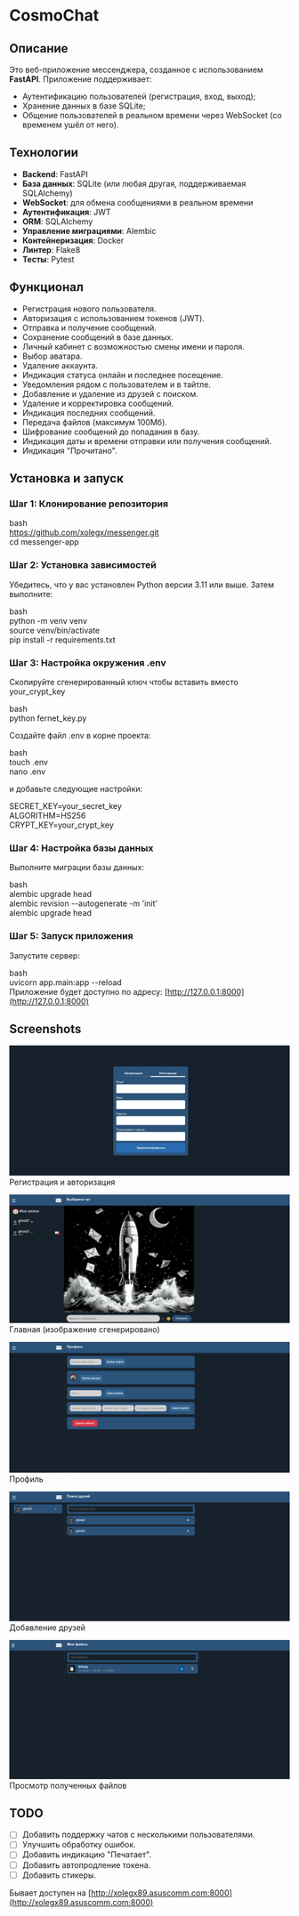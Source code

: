 # CosmoChat

## Описание

Это веб-приложение мессенджера, созданное с использованием **FastAPI**. Приложение поддерживает:
- Аутентификацию пользователей (регистрация, вход, выход);
- Хранение данных в базе SQLite;
- Общение пользователей в реальном времени через WebSocket (со временем ушёл от него).

## Технологии

- **Backend**: FastAPI
- **База данных**: SQLite (или любая другая, поддерживаемая SQLAlchemy)
- **WebSocket**: для обмена сообщениями в реальном времени
- **Аутентификация**: JWT 
- **ORM**: SQLAlchemy
- **Управление миграциями**: Alembic
- **Контейнеризация**: Docker
- **Линтер**: Flake8
- **Тесты**: Pytest

## Функционал

- Регистрация нового пользователя.
- Авторизация с использованием токенов (JWT).
- Отправка и получение сообщений.
- Сохранение сообщений в базе данных.
- Личный кабинет с возможностью смены имени и пароля.
- Выбор аватара.
- Удаление аккаунта.
- Индикация статуса онлайн и последнее посещение.
- Уведомления рядом с пользователем и в тайтле.
- Добавление и удаление из друзей с поиском.
- Удаление и корректировка сообщений.
- Индикация последних сообщений.
- Передача файлов (максимум 100Мб).
- Шифрование сообщений до попадания в базу.
- Индикация даты и времени отправки или получения сообщений.
- Индикация "Прочитано".

## Установка и запуск

### Шаг 1: Клонирование репозитория

bash\
https://github.com/xolegx/messenger.git \
cd messenger-app

### Шаг 2: Установка зависимостей

Убедитесь, что у вас установлен Python версии 3.11 или выше. Затем выполните:

bash\
python -m venv venv\
source venv/bin/activate\
pip install -r requirements.txt

### Шаг 3: Настройка окружения .env

Скопируйте сгенерированный ключ чтобы вставить вместо your_crypt_key

bash\
python fernet_key.py

Создайте файл .env в корне проекта:

bash\
touch .env\
nano .env

и добавьте следующие настройки:

SECRET_KEY=your_secret_key\
ALGORITHM=HS256\
CRYPT_KEY=your_crypt_key

### Шаг 4: Настройка базы данных

Выполните миграции базы данных:

bash\
alembic upgrade head\
alembic revision --autogenerate -m 'init'\
alembic upgrade head

### Шаг 5: Запуск приложения

Запустите сервер:

bash\
uvicorn app.main:app --reload\
Приложение будет доступно по адресу: [http://127.0.0.1:8000](http://127.0.0.1:8000)


## Screenshots
![img_3.png](img_3.png)
Регистрация и авторизация

![img_5.png](img_5.png)
Главная (изображение сгенерировано)

![img.png](img.png)
Профиль

![img_2.png](img_2.png)
Добавление друзей

![img_4.png](img_4.png)
Просмотр полученных файлов

## TODO

- [ ] Добавить поддержку чатов с несколькими пользователями.
- [ ] Улучшить обработку ошибок.
- [ ] Добавить индикацию "Печатает".
- [ ] Добавить автопродление токена.
- [ ] Добавить стикеры.

Бывает доступен на [http://xolegx89.asuscomm.com:8000](http://xolegx89.asuscomm.com:8000)